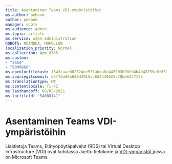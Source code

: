 ```yaml
---
title: Asentaminen Teams VDI-ympäristöihin
ms.author: pebaum
author: pebaum
manager: scotv
ms.audience: Admin
ms.topic: article
ms.service: o365-administration
ROBOTS: NOINDEX, NOFOLLOW
localization_priority: Normal
ms.collection: Adm_O365
ms.custom:
- "2664"
- "9000660"
ms.openlocfilehash: 1843caac062824ee531abda8e443903b98d94b4948759a0f63741ae17062bf8e
ms.sourcegitcommit: b5f7da89a650d2915dc652449623c78be6247175
ms.translationtype: MT
ms.contentlocale: fi-FI
ms.lasthandoff: 08/05/2021
ms.locfileid: "54088141"
---
```

# <a name="installing-teams-on-vdi-environments"></a>Asentaminen Teams VDI-ympäristöihin

Lisätietoja Teams, Etätyöpöytäpalvelut (RDS) tai Virtual Desktop Infrastructure (VDI) ovat kohdassa Jaettu tietokone ja [VDI-ympäristöt,](https://docs.microsoft.com/deployoffice/teams-install#shared-computer-and-vdi-environments-with-microsoft-teams)joissa on Microsoft Teams.